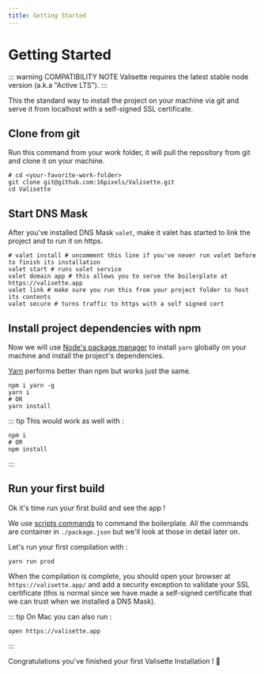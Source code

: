 ```yaml
---
title: Getting Started
---
```


# Getting Started

::: warning COMPATIBILITY NOTE
Valisette requires the latest stable node version (a.k.a "Active LTS").
:::

This the standard way to install the project on your machine via git and serve it from localhost with a self-signed SSL certificate.

## Clone from git

Run this command from your work folder, it will pull the repository from git and clone it on your machine.

```bash{4}
# cd <your-favorite-work-folder>
git clone git@github.com:16pixels/Valisette.git
cd Valisette
```

## Start DNS Mask

After you've installed DNS Mask ``valet``, make it valet has started to link the project and to run it on https.

```bash{4}
# valet install # uncomment this line if you've never run valet before to finish its installation
valet start # runs valet service
valet domain app # this allows you to serve the boilerplate at https://valisette.app
valet link # make sure you run this from your project folder to host its contents
valet secure # turns traffic to https with a self signed cert
```

## Install project dependencies with npm

Now we will use [Node's package manager](https://npmjs.org) to install ``yarn`` globally on your machine and install the project's dependencies.

[Yarn](https://yarnpkg.com/) performs better than npm but works just the same.

```bash{4} 
npm i yarn -g
yarn i
# OR
yarn install
```

::: tip
This would work as well with :
```bash{4}
npm i
# OR
npm install
```
:::

## Run your first build

Ok it's time run your first build and see the app !

We use [scripts commands](https://yarnpkg.com/lang/en/docs/package-json/#toc-scripts) to command the boilerplate. All the commands are container in ``./package.json`` but we'll look at those in detail later on. 

Let's run your first compilation with :

```bash{4}
yarn run prod
```

When the compilation is complete, you should open your browser at ``https://valisette.app/`` and add a security exception to validate your SSL certificate (this is normal since we have made a self-signed certificate that we can trust when we installed a DNS Mask).

::: tip
On Mac you can also run : 

```bash{4}
open https://valisette.app
```
:::

Congratulations you've finished your first Valisette Installation ! :tada:
